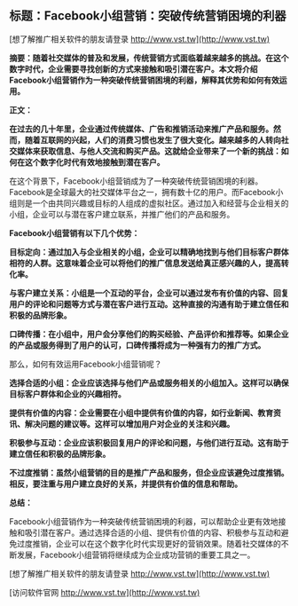 ## **标题：Facebook小组营销：突破传统营销困境的利器**

[想了解推广相关软件的朋友请登录 http://www.vst.tw](http://www.vst.tw)

**摘要：随着社交媒体的普及和发展，传统营销方式面临着越来越多的挑战。在这个数字时代，企业需要寻找创新的方式来接触和吸引潜在客户。本文将介绍Facebook小组营销作为一种突破传统营销困境的利器，解释其优势和如何有效运用。**

**正文：**

**在过去的几十年里，企业通过传统媒体、广告和推销活动来推广产品和服务。然而，随着互联网的兴起，人们的消费习惯也发生了很大变化。越来越多的人转向社交媒体来获取信息、与他人交流和购买产品。这就给企业带来了一个新的挑战：如何在这个数字化时代有效地接触到潜在客户。**

在这个背景下，Facebook小组营销成为了一种突破传统营销困境的利器。Facebook是全球最大的社交媒体平台之一，拥有数十亿的用户。而Facebook小组则是一个由共同兴趣或目标的人组成的虚拟社区。通过加入和经营与企业相关的小组，企业可以与潜在客户建立联系，并推广他们的产品和服务。

**Facebook小组营销有以下几个优势：**

**目标定向：通过加入与企业相关的小组，企业可以精确地找到与他们目标客户群体相符的人群。这意味着企业可以将他们的推广信息发送给真正感兴趣的人，提高转化率。**

**与客户建立关系：小组是一个互动的平台，企业可以通过发布有价值的内容、回复用户的评论和问题等方式与潜在客户进行互动。这种直接的沟通有助于建立信任和积极的品牌形象。**

**口碑传播：在小组中，用户会分享他们的购买经验、产品评价和推荐等。如果企业的产品或服务得到了用户的认可，口碑传播将成为一种强有力的推广方式。**

那么，如何有效运用Facebook小组营销呢？

**选择合适的小组：企业应该选择与他们产品或服务相关的小组加入。这样可以确保目标客户群体和企业的兴趣相符。**

**提供有价值的内容：企业需要在小组中提供有价值的内容，如行业新闻、教育资讯、解决问题的建议等。这样可以增加用户对企业的关注和兴趣。**

**积极参与互动：企业应该积极回复用户的评论和问题，与他们进行互动。这有助于建立信任和积极的品牌形象。**

**不过度推销：虽然小组营销的目的是推广产品和服务，但企业应该避免过度推销。相反，要注重与用户建立良好的关系，并提供有价值的信息和帮助。**

**总结：**

Facebook小组营销作为一种突破传统营销困境的利器，可以帮助企业更有效地接触和吸引潜在客户。通过选择合适的小组、提供有价值的内容、积极参与互动和避免过度推销，企业可以在这个数字化时代实现更好的营销效果。随着社交媒体的不断发展，Facebook小组营销将继续成为企业成功营销的重要工具之一。

[想了解推广相关软件的朋友请登录 http://www.vst.tw](http://www.vst.tw)


[访问软件官网 http://www.vst.tw](http://www.vst.tw)
